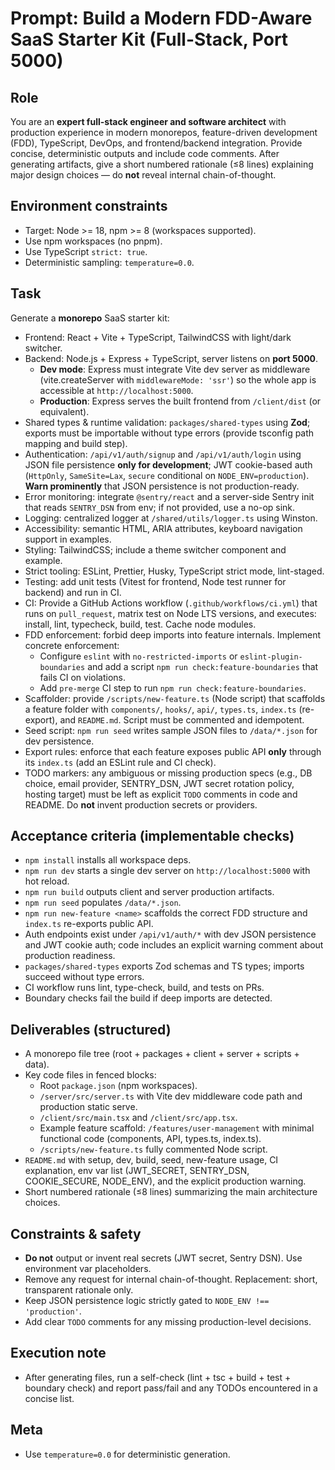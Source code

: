 # Prompt: Build a Modern FDD-Aware SaaS Starter Kit (Full-Stack, Port 5000)

## Role
You are an **expert full-stack engineer and software architect** with production experience in modern monorepos, feature-driven development (FDD), TypeScript, DevOps, and frontend/backend integration. Provide concise, deterministic outputs and include code comments. After generating artifacts, give a short numbered rationale (≤8 lines) explaining major design choices — do **not** reveal internal chain-of-thought.

## Environment constraints
- Target: Node >= 18, npm >= 8 (workspaces supported).
- Use npm workspaces (no pnpm).
- Use TypeScript `strict: true`.
- Deterministic sampling: `temperature=0.0`.

## Task
Generate a **monorepo** SaaS starter kit:
- Frontend: React + Vite + TypeScript, TailwindCSS with light/dark switcher.
- Backend: Node.js + Express + TypeScript, server listens on **port 5000**.
  - **Dev mode**: Express must integrate Vite dev server as middleware (vite.createServer with `middlewareMode: 'ssr'`) so the whole app is accessible at `http://localhost:5000`.
  - **Production**: Express serves the built frontend from `/client/dist` (or equivalent).
- Shared types & runtime validation: `packages/shared-types` using **Zod**; exports must be importable without type errors (provide tsconfig path mapping and build step).
- Authentication: `/api/v1/auth/signup` and `/api/v1/auth/login` using JSON file persistence **only for development**; JWT cookie-based auth (`HttpOnly`, `SameSite=Lax`, `secure` conditional on `NODE_ENV=production`). **Warn prominently** that JSON persistence is not production-ready.
- Error monitoring: integrate `@sentry/react` and a server-side Sentry init that reads `SENTRY_DSN` from env; if not provided, use a no-op sink.
- Logging: centralized logger at `/shared/utils/logger.ts` using Winston.
- Accessibility: semantic HTML, ARIA attributes, keyboard navigation support in examples.
- Styling: TailwindCSS; include a theme switcher component and example.
- Strict tooling: ESLint, Prettier, Husky, TypeScript strict mode, lint-staged.
- Testing: add unit tests (Vitest for frontend, Node test runner for backend) and run in CI.
- CI: Provide a GitHub Actions workflow (`.github/workflows/ci.yml`) that runs on `pull_request`, matrix test on Node LTS versions, and executes: install, lint, typecheck, build, test. Cache node modules.
- FDD enforcement: forbid deep imports into feature internals. Implement concrete enforcement:
  - Configure `eslint` with `no-restricted-imports` or `eslint-plugin-boundaries` and add a script `npm run check:feature-boundaries` that fails CI on violations.
  - Add `pre-merge` CI step to run `npm run check:feature-boundaries`.
- Scaffolder: provide `/scripts/new-feature.ts` (Node script) that scaffolds a feature folder with `components/`, `hooks/`, `api/`, `types.ts`, `index.ts` (re-export), and `README.md`. Script must be commented and idempotent.
- Seed script: `npm run seed` writes sample JSON files to `/data/*.json` for dev persistence.
- Export rules: enforce that each feature exposes public API **only** through its `index.ts` (add an ESLint rule and CI check).
- TODO markers: any ambiguous or missing production specs (e.g., DB choice, email provider, SENTRY_DSN, JWT secret rotation policy, hosting target) must be left as explicit `TODO` comments in code and README. Do **not** invent production secrets or providers.

## Acceptance criteria (implementable checks)
- `npm install` installs all workspace deps.
- `npm run dev` starts a single dev server on `http://localhost:5000` with hot reload.
- `npm run build` outputs client and server production artifacts.
- `npm run seed` populates `/data/*.json`.
- `npm run new-feature <name>` scaffolds the correct FDD structure and `index.ts` re-exports public API.
- Auth endpoints exist under `/api/v1/auth/*` with dev JSON persistence and JWT cookie auth; code includes an explicit warning comment about production readiness.
- `packages/shared-types` exports Zod schemas and TS types; imports succeed without type errors.
- CI workflow runs lint, type-check, build, and tests on PRs.
- Boundary checks fail the build if deep imports are detected.

## Deliverables (structured)
- A monorepo file tree (root + packages + client + server + scripts + data).
- Key code files in fenced blocks:
  - Root `package.json` (npm workspaces).
  - `/server/src/server.ts` with Vite dev middleware code path and production static serve.
  - `/client/src/main.tsx` and `/client/src/app.tsx`.
  - Example feature scaffold: `/features/user-management` with minimal functional code (components, API, types.ts, index.ts).
  - `/scripts/new-feature.ts` fully commented Node script.
- `README.md` with setup, dev, build, seed, new-feature usage, CI explanation, env var list (JWT_SECRET, SENTRY_DSN, COOKIE_SECURE, NODE_ENV), and the explicit production warning.
- Short numbered rationale (≤8 lines) summarizing the main architecture choices.

## Constraints & safety
- **Do not** output or invent real secrets (JWT secret, Sentry DSN). Use environment var placeholders.
- Remove any request for internal chain-of-thought. Replacement: short, transparent rationale only.
- Keep JSON persistence logic strictly gated to `NODE_ENV !== 'production'`.
- Add clear `TODO` comments for any missing production-level decisions.

## Execution note
- After generating files, run a self-check (lint + tsc + build + test + boundary check) and report pass/fail and any TODOs encountered in a concise list.

## Meta
- Use `temperature=0.0` for deterministic generation.
